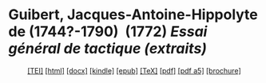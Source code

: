 # Guibert, Jacques-Antoine-Hippolyte de (1744?-1790)  (1772)  <em>Essai général de tactique (extraits)</em> 

<header> <a target="_blank" title="Source XML/TEI" class="mime48 tei" href="https://hurlus.github.io/tei/guibert1772_tactique.xml">[TEI]</a>  <a target="_blank" title="HTML une page" class="mime48 html" href="https://hurlus.github.io/guibert1772_tactique/guibert1772_tactique.html">[html]</a>  <a target="_blank" title="Bureautique (LibreOffice, MS.Word)" class="mime48 docx" href="https://hurlus.github.io/guibert1772_tactique/guibert1772_tactique.docx">[docx]</a>  <a target="_blank" title="Amazon.kindle" class="mime48 mobi" href="https://hurlus.github.io/guibert1772_tactique/guibert1772_tactique.mobi">[kindle]</a>  <a target="_blank" title="EPUB, pour liseuses et téléphones" class="mime48 epub" href="https://hurlus.github.io/guibert1772_tactique/guibert1772_tactique.epub">[epub]</a>  <a target="_blank" title="LaTeX" class="mime48 tex" href="https://hurlus.github.io/guibert1772_tactique/guibert1772_tactique.tex">[TeX]</a>  <a target="_blank" title="PDF à imprimer, A4 2 colonnes" class="mime48 pdf" href="https://hurlus.github.io/guibert1772_tactique/guibert1772_tactique.pdf">[pdf]</a>  <a target="_blank" title="PDF à lire, A5 une colonne" class="mime48 a5" href="https://hurlus.github.io/guibert1772_tactique/guibert1772_tactique_a5.pdf">[pdf a5]</a>  <a target="_blank" title="Brochure à agrafer, pdf imposé pour imprimante recto/verso" class="mime48 brochure" href="https://hurlus.github.io/guibert1772_tactique/guibert1772_tactique_brochure.pdf">[brochure]</a> </header>
